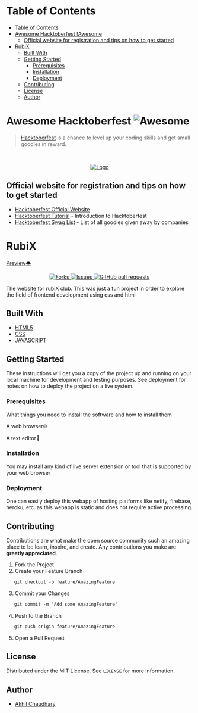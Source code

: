 # Table of Contents
- [Table of Contents](#table-of-contents)
- [Awesome Hacktoberfest !Awesome](#awesome-hacktoberfest-img-srchttpscdnrawgitcomsindresorhusawesomed7305f38d29fed78fa85652e3a63e154dd8e8829mediabadgesvg-altawesome)
  - [Official website for registration and tips on how to get started](#official-website-for-registration-and-tips-on-how-to-get-started)
- [RubiX](#rubix)
  - [Built With](#built-with)
  - [Getting Started](#getting-started)
    - [Prerequisites](#prerequisites)
    - [Installation](#installation)
    - [Deployment](#deployment)
  - [Contributing](#contributing)
  - [License](#license)
  - [Author](#author)

# Awesome Hacktoberfest ![Awesome](https://cdn.rawgit.com/sindresorhus/awesome/d7305f38d29fed78fa85652e3a63e154dd8e8829/media/badge.svg)

> [Hacktoberfest](https://hacktoberfest.digitalocean.com/) is a chance to level up your coding skills and get small goodies in reward.

<br />
<p align="center">
  <a href="https://hacktoberfest.digitalocean.com/">
    <img src="https://i.ibb.co/4FjRdbH/Logo-Sponsors-Light.png" alt="Logo">
  </a>
</p>

<!-- [![Hacktoberfest 2019 logo](https://i.ibb.co/4FjRdbH/Logo-Sponsors-Light.png)](https://hacktoberfest.digitalocean.com/) -->

## Official website for registration and tips on how to get started

- [Hacktoberfest Official Website](https://hacktoberfest.digitalocean.com/)
- [Hacktoberfest Tutorial](https://youtu.be/0mjJS1Y8wrI) - Introduction to Hacktoberfest
- [Hacktoberfest Swag List](https://benbarth.github.io/hacktoberfest-swag/) - List of all goodies given away by companies

# RubiX 
[Preview:eye:](https://akhil-chaudhary.github.io/RubiX/)

<p align="center">
<a href="https://github.com/Akhil-chaudhary/RubiX/network/members">
      <img alt="Forks" src="https://img.shields.io/github/forks/Akhil-chaudhary/RubiX?style=for-the-badge" />
    </a>
    <a href="https://github.com/Akhil-chaudhary/RubiX/issues">
      <img alt="Issues" src="https://img.shields.io/github/issues/Akhil-chaudhary/RubiX?style=for-the-badge" />
    </a>
    <a href="https://github.com/Akhil-chaudhary/RubiX/blob/master/LICENSE">
      <img alt="GitHub pull requests" src="https://img.shields.io/github/license/Akhil-chaudhary/RubiX?style=for-the-badge" />
    </a>
</p>

The website for rubiX club.
This was just a fun project in order to explore the field of frontend development using css and html

## Built With

* [HTML5](https://html.com/)
* [CSS](https://www.codecademy.com/learn/learn-css)
* [JAVASCRIPT](https://www.javascript.com/)

## Getting Started

These instructions will get you a copy of the project up and running on your local machine for development and testing purposes. See deployment for notes on how to deploy the project on a live system.

### Prerequisites

What things you need to install the software and how to install them

A web browser:globe_with_meridians:

A text editor:memo:

### Installation

You may install any kind of live server extension or tool that is supported by your web browser

### Deployment

One can easily deploy this webapp of hosting platforms like netify, firebase, heroku, etc. as this webapp is static and does not require active processing.


## Contributing

Contributions are what make the open source community such an amazing place to be learn, inspire, and create. Any contributions you make are **greatly appreciated**.

1. Fork the Project
2. Create your Feature Branch 
```md
   git checkout -b feature/AmazingFeature
```
3. Commit your Changes 
```md
   git commit -m 'Add some AmazingFeature'
```
4. Push to the Branch
```md
   git push origin feature/AmazingFeature
``` 
5. Open a Pull Request

## License

Distributed under the MIT License. See `LICENSE` for more information.

## Author

* [Akhil Chaudhary](https://akhilchaudhary.in/)
